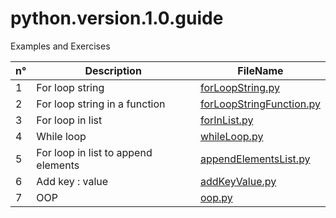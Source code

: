 # python.version.1.0.guide
Examples and Exercises

n°|Description|FileName
-|-|-
1|For loop string|[forLoopString.py](forLoopString.py)|
2|For loop string in a function|[forLoopStringFunction.py](forLoopStringFunction.py)|
3|For loop in list|[forInList.py](forInList.py)|
4|While loop|[whileLoop.py](whileLoop.py)|
5|For loop in list to append elements|[appendElementsList.py](appendElementsList.py)|
6|Add key : value|[addKeyValue.py](addKeyValue.py)|
7|OOP|[oop.py](oop.py)|
